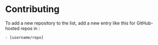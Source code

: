 # Contributing

To add a new repository to the list, add a new entry like this for
GitHub-hosted repos in :

    - [username/repo]

